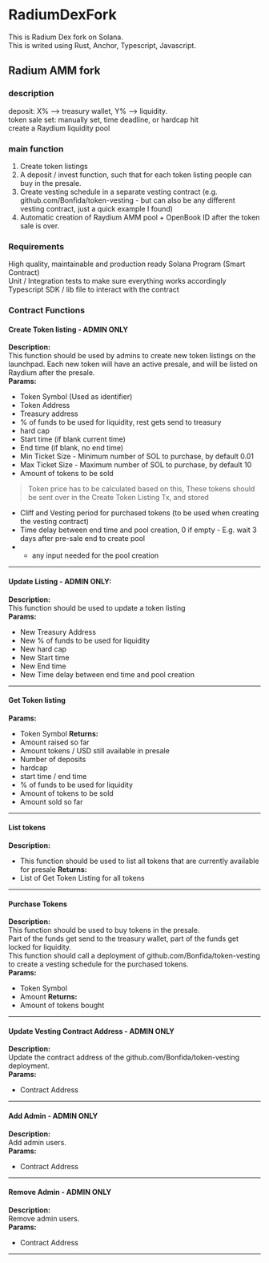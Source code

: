 # RadiumDexFork
This is Radium Dex fork on Solana.\
This is writed using Rust, Anchor, Typescript, Javascript.

## Radium AMM fork
### description
deposit: X% --> treasury wallet, Y% --> liquidity.\
token sale set: manually set, time deadline, or hardcap hit\
create a Raydium liquidity pool

### main function
1. Create token listings
2. A deposit / invest function, such that for each token listing people can buy in the presale.
3. Create vesting schedule in a separate vesting contract (e.g. github.com/Bonfida/token-vesting - but can also be any different vesting contract, just a quick example I found)
4. Automatic creation of Raydium AMM pool + OpenBook ID after the token sale is over.

### Requirements
High quality, maintainable and production ready Solana Program (Smart Contract)\
Unit / Integration tests to make sure everything works accordingly\
Typescript SDK / lib file to interact with the contract

### Contract Functions
#### Create Token listing - ADMIN ONLY
**Description:**\
This function should be used by admins to create new token listings on the launchpad. Each new token will have an active presale, and will be listed on Raydium after the presale.\
**Params:**
* Token Symbol (Used as identifier)
* Token Address
* Treasury address
* % of funds to be used for liquidity, rest gets send to treasury
* hard cap
* Start time (if blank current time)
* End time (if blank, no end time)
* Min Ticket Size - Minimum number of SOL to purchase, by default 0.01
* Max Ticket Size - Maximum number of SOL to purchase, by default 10
* Amount of tokens to be sold
> Token price has to be calculated based on this,
> These tokens should be sent over in the Create Token Listing Tx, and stored
* Cliff and Vesting period for purchased tokens (to be used when creating the vesting contract)
* Time delay between end time and pool creation, 0 if empty - E.g. wait 3 days after pre-sale end to create pool
* + any input needed for the pool creation
****

#### Update Listing - ADMIN ONLY:
**Description:**\
This function should be used to update a token listing\
**Params:**
* New Treasury Address
* New % of funds to be used for liquidity
* New hard cap
* New Start time
* New End time
* New Time delay between end time and pool creation
****

#### Get Token listing
**Params:**
* Token Symbol
**Returns:**
* Amount raised so far
* Amount tokens / USD still available in presale
* Number of deposits
* hardcap
* start time / end time
* % of funds to be used for liquidity
* Amount of tokens to be sold
* Amount sold so far
****

#### List tokens
**Description:**
* This function should be used to list all tokens that are currently available for presale
**Returns:**
* List of Get Token Listing for all tokens
****

#### Purchase Tokens
**Description:**\
This function should be used to buy tokens in the presale.\
Part of the funds get send to the treasury wallet, part of the funds get locked for liquidity.\
This function should call a deployment of github.com/Bonfida/token-vesting to create a vesting schedule for the purchased tokens.\
**Params:**
* Token Symbol
* Amount
**Returns:**
* Amount of tokens bought
****

#### Update Vesting Contract Address - ADMIN ONLY
**Description:**\
Update the contract address of the github.com/Bonfida/token-vesting deployment.\
**Params:**
* Contract Address
****

#### Add Admin - ADMIN ONLY
**Description:**\
Add admin users.\
**Params:**
* Contract Address
****

#### Remove Admin - ADMIN ONLY
**Description:**\
Remove admin users.\
**Params:**
* Contract Address
****
